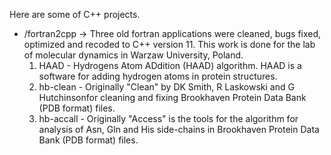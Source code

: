 Here are some of C++ projects.
- /fortran2cpp -> Three old fortran applications were cleaned, bugs fixed, optimized and recoded to C++ version 11. This work is done for the lab of molecular dynamics in Warzaw University, Poland.
    1. HAAD - Hydrogens Atom ADdition (HAAD) algorithm. HAAD is a software for adding hydrogen atoms in protein structures. 
    2. hb-clean - Originally "Clean" by DK Smith, R Laskowski and G Hutchinsonfor cleaning and fixing Brookhaven Protein Data Bank (PDB format) files.
    3. hb-accall - Originally "Access" is the tools for the algorithm for analysis of Asn, Gln and His side-chains in Brookhaven Protein Data Bank (PDB format) files. 
